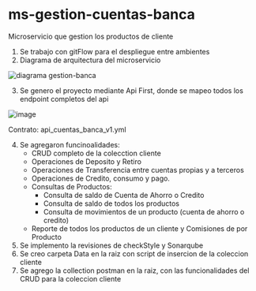 # ms-gestion-cuentas-banca
Microservicio que gestion los productos de cliente

1. Se trabajo con gitFlow para el despliegue entre ambientes
2. Diagrama de arquitectura del microservicio

![diagrama gestion-banca](https://github.com/diego3797/ms-gestion-cuentas-banca/assets/75541408/a7d47319-e36c-4ee2-b3fb-ee76f57621e7)

   
3. Se genero el proyecto mediante Api First, donde se mapeo todos los endpoint completos del api

![image](https://github.com/diego3797/ms-gestion-cuentas-banca/assets/75541408/d5086951-fbab-488b-88e4-928f1ee30eff)

Contrato: api_cuentas_banca_v1.yml
   
4. Se agregaron funcinoalidades:
   - CRUD completo de la colecction cliente
   - Operaciones de Deposito y Retiro
   - Operaciones de Transferencia entre cuentas propias y a terceros
   - Operaciones de Credito, consumo y pago.
   - Consultas de Productos:
      - Consulta de saldo de Cuenta de Ahorro o Credito
      - Consulta de saldo de todos los productos
      - Consulta de movimientos de un producto (cuenta de ahorro o credito)
   - Reporte de todos los productos de un cliente y Comisiones de por Producto
5. Se implemento la revisiones de checkStyle y Sonarqube
6. Se creo carpeta Data en la raiz con script de insercion de la coleccion cliente
7. Se agrego la collection postman en la raiz, con las funcionalidades del CRUD para la coleccion cliente   

